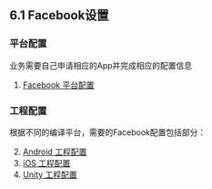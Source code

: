 ## 6.1 Facebook设置


### 平台配置

业务需要自己申请相应的App并完成相应的配置信息

1. [Facebook 平台配置](Facebook/developers.md)

### 工程配置
根据不同的编译平台，需要的Facebook配置包括部分：

2. [Android 工程配置](Facebook/android.md)
3. [iOS 工程配置](Facebook/ios.md)
4. [Unity 工程配置](Facebook/unity.md)
